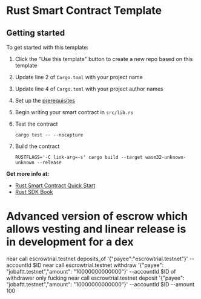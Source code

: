 # Rust Smart Contract Template

## Getting started

To get started with this template:

1. Click the "Use this template" button to create a new repo based on this template
2. Update line 2 of `Cargo.toml` with your project name
3. Update line 4 of `Cargo.toml` with your project author names
4. Set up the [prerequisites](https://github.com/near/near-sdk-rs#pre-requisites)
5. Begin writing your smart contract in `src/lib.rs`
6. Test the contract 

    `cargo test -- --nocapture`

8. Build the contract

    `RUSTFLAGS='-C link-arg=-s' cargo build --target wasm32-unknown-unknown --release`

**Get more info at:**

* [Rust Smart Contract Quick Start](https://docs.near.org/docs/develop/contracts/rust/intro)
* [Rust SDK Book](https://www.near-sdk.io/)

# Advanced version of escrow which allows vesting and linear release is in development for a dex

near call escrowtrial.testnet deposits_of '{"payee":"escrowtrial.testnet"}' --accountId $ID
near call escrowtrial.testnet withdraw '{"payee": "jobaftt.testnet","amount": "10000000000000"}' --accountId $ID of withdrawer only fucking
near call escrowtrial.testnet deposit '{"payee": "jobaftt.testnet","amount": "10000000000000"}' --accountId $ID --amount 100
